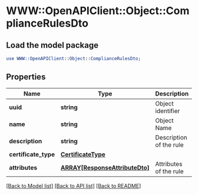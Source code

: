 # WWW::OpenAPIClient::Object::ComplianceRulesDto

## Load the model package
```perl
use WWW::OpenAPIClient::Object::ComplianceRulesDto;
```

## Properties
Name | Type | Description | Notes
------------ | ------------- | ------------- | -------------
**uuid** | **string** | Object identifier | 
**name** | **string** | Object Name | 
**description** | **string** | Description of the rule | [optional] 
**certificate_type** | [**CertificateType**](CertificateType.md) |  | 
**attributes** | [**ARRAY[ResponseAttributeDto]**](ResponseAttributeDto.md) | Attributes of the rule | [optional] 

[[Back to Model list]](../README.md#documentation-for-models) [[Back to API list]](../README.md#documentation-for-api-endpoints) [[Back to README]](../README.md)


